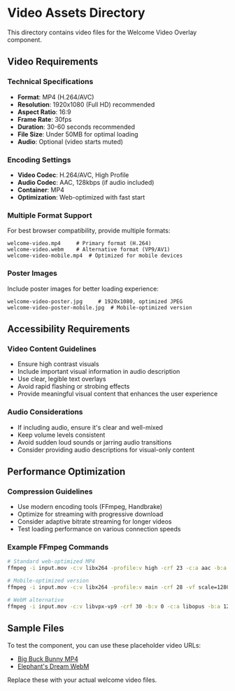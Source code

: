 # Video Assets Directory

This directory contains video files for the Welcome Video Overlay component.

## Video Requirements

### Technical Specifications
- **Format**: MP4 (H.264/AVC)
- **Resolution**: 1920x1080 (Full HD) recommended
- **Aspect Ratio**: 16:9
- **Frame Rate**: 30fps
- **Duration**: 30-60 seconds recommended
- **File Size**: Under 50MB for optimal loading
- **Audio**: Optional (video starts muted)

### Encoding Settings
- **Video Codec**: H.264/AVC, High Profile
- **Audio Codec**: AAC, 128kbps (if audio included)
- **Container**: MP4
- **Optimization**: Web-optimized with fast start

### Multiple Format Support
For best browser compatibility, provide multiple formats:

```
welcome-video.mp4     # Primary format (H.264)
welcome-video.webm    # Alternative format (VP9/AV1)
welcome-video-mobile.mp4  # Optimized for mobile devices
```

### Poster Images
Include poster images for better loading experience:

```
welcome-video-poster.jpg     # 1920x1080, optimized JPEG
welcome-video-poster-mobile.jpg  # Mobile-optimized version
```

## Accessibility Requirements

### Video Content Guidelines
- Ensure high contrast visuals
- Include important visual information in audio description
- Use clear, legible text overlays
- Avoid rapid flashing or strobing effects
- Provide meaningful visual content that enhances the user experience

### Audio Considerations
- If including audio, ensure it's clear and well-mixed
- Keep volume levels consistent
- Avoid sudden loud sounds or jarring audio transitions
- Consider providing audio descriptions for visual-only content

## Performance Optimization

### Compression Guidelines
- Use modern encoding tools (FFmpeg, Handbrake)
- Optimize for streaming with progressive download
- Consider adaptive bitrate streaming for longer videos
- Test loading performance on various connection speeds

### Example FFmpeg Commands

```bash
# Standard web-optimized MP4
ffmpeg -i input.mov -c:v libx264 -profile:v high -crf 23 -c:a aac -b:a 128k -movflags +faststart welcome-video.mp4

# Mobile-optimized version
ffmpeg -i input.mov -c:v libx264 -profile:v main -crf 28 -vf scale=1280:720 -c:a aac -b:a 96k -movflags +faststart welcome-video-mobile.mp4

# WebM alternative
ffmpeg -i input.mov -c:v libvpx-vp9 -crf 30 -b:v 0 -c:a libopus -b:a 128k welcome-video.webm
```

## Sample Files

To test the component, you can use these placeholder video URLs:
- [Big Buck Bunny MP4](https://commondatastorage.googleapis.com/gtv-videos-bucket/sample/BigBuckBunny.mp4)
- [Elephant's Dream WebM](https://commondatastorage.googleapis.com/gtv-videos-bucket/sample/ElephantsDream.webm)

Replace these with your actual welcome video files.